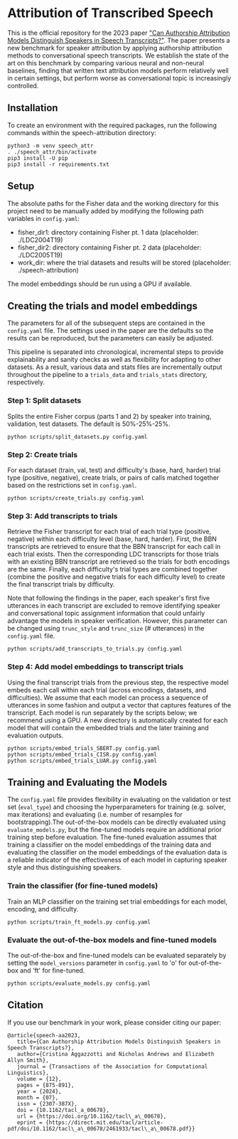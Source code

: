 # Attribution of Transcribed Speech

This is the official repository for the 2023 paper ["Can Authorship Attribution Models Distinguish Speakers
in Speech Transcripts?"](https://arxiv.org/abs/2311.07564). The paper presents a new benchmark for speaker attribution by applying authorship attribution methods to conversational speech transcripts. We establish the state of the art on this benchmark by comparing various neural and non-neural baselines, finding that written text attribution models perform relatively well in certain settings, but perform worse as conversational topic is increasingly controlled.

## Installation

To create an environment with the required packages, run the following commands within the speech-attribution directory:

	python3 -m venv speech_attr
	. ./speech_attr/bin/activate
	pip3 install -U pip
	pip3 install -r requirements.txt

## Setup
The absolute paths for the Fisher data and the working directory for this project need to be manually added by modifying the following path variables in `config.yaml`:

- fisher_dir1: directory containing Fisher pt. 1 data (placeholder: ./LDC2004T19)
- fisher_dir2: directory containing Fisher pt. 2 data (placeholder: ./LDC2005T19)
- work_dir: where the trial datasets and results will be stored (placeholder: ./speech-attribution)

The model embeddings should be run using a GPU if available.

## Creating the trials and model embeddings

The parameters for all of the subsequent steps are contained in the `config.yaml` file. The settings used in the paper are the defaults so the results can be reproduced, but the parameters can easily be adjusted.

This pipeline is separated into chronological, incremental steps to provide explainability and sanity checks as well as flexibility for adapting to other datasets. As a result, various data and stats files are incrementally output throughout the pipeline to a `trials_data` and `trials_stats` directory, respectively.


### Step 1: Split datasets
Splits the entire Fisher corpus (parts 1 and 2) by speaker into training, validation, test datasets. The default is 50%-25%-25%.

	python scripts/split_datasets.py config.yaml

### Step 2: Create trials
For each dataset (train, val, test) and difficulty's (base, hard, harder) trial type (positive, negative), create trials, or pairs of calls matched together based on the restrictions set in `config.yaml`.

	python scripts/create_trials.py config.yaml

### Step 3: Add transcripts to trials
Retrieve the Fisher transcript for each trial of each trial type (positive, negative) within each difficulty level (base, hard, harder). First, the BBN transcripts are retrieved to ensure that the BBN transcript for each call in each trial exists. Then the corresponding LDC transcripts for those trials with an existing BBN transcript are retrieved so the trials for both encodings are the same. Finally, each difficulty's trial types are combined together (combine the positive and negative trials for each difficulty level) to create the final transcript trials by difficulty.

Note that following the findings in the paper, each speaker's first five utterances in each transcript are excluded to remove identifying speaker and conversational topic assignment information that could unfairly advantage the models in speaker verification. However, this parameter can be changed using `trunc_style` and `trunc_size` (# utterances) in the `config.yaml` file.

	python scripts/add_transcripts_to_trials.py config.yaml

### Step 4: Add model embeddings to transcript trials 
Using the final transcript trials from the previous step, the respective model embeds each call within each trial (across encodings, datasets, and difficulties). We assume that each model can process a sequence of utterances in some fashion and output a vector that captures features of the transcript. Each model is run separately by the scripts below; we recommend using a GPU. A new directory is automatically created for each model that will contain the embedded trials and the later training and evaluation outputs.

	python scripts/embed_trials_SBERT.py config.yaml
	python scripts/embed_trials_CISR.py config.yaml
	python scripts/embed_trials_LUAR.py config.yaml


## Training and Evaluating the Models
The `config.yaml` file provides flexibility in evaluating on the validation or test set (`eval_type`) and choosing the hyperparameters for training (e.g. solver, max iterations) and evaluating (i.e. number of resamples for bootstrapping).The out-of-the-box models can be directly evaluated using `evaluate_models.py`, but the fine-tuned models require an additional prior training step before evaluation. The fine-tuned evaluation assumes that training a classifier on the model embeddings of the training data and evaluating the classifier on the model embeddings of the evaluation data is a reliable indicator of the effectiveness of each model in capturing speaker style and thus distinguishing speakers.

### Train the classifier (for fine-tuned models)
Train an MLP classifier on the training set trial embeddings for each model, encoding, and difficulty. 

	python scripts/train_ft_models.py config.yaml

### Evaluate the out-of-the-box models and fine-tuned models
The out-of-the-box and fine-tuned models can be evaluated separately by setting the `model_versions` parameter in `config.yaml` to 'o' for out-of-the-box and 'ft' for fine-tuned. 

	python scripts/evaluate_models.py config.yaml


## Citation
If you use our benchmark in your work, please consider citing our paper:

	@article{speech-aa2023,
	   title={Can Authorship Attribution Models Distinguish Speakers in Speech Transcripts?}, 
	   author={Cristina Aggazzotti and Nicholas Andrews and Elizabeth Allyn Smith},
	   journal = {Transactions of the Association for Computational Linguistics},
	   volume = {12},
	   pages = {875-891},
	   year = {2024},
	   month = {07},
	   issn = {2307-387X},
	   doi = {10.1162/tacl_a_00678},
	   url = {https://doi.org/10.1162/tacl\_a\_00678},
	   eprint = {https://direct.mit.edu/tacl/article-pdf/doi/10.1162/tacl\_a\_00678/2461933/tacl\_a\_00678.pdf}}
